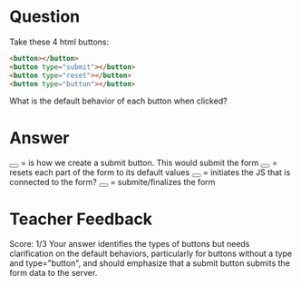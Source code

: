 # Question

Take these 4 html buttons:

```html
<button></button>
<button type="submit"></button>
<button type="reset"></button>
<button type="button"></button>
```

What is the default behavior of each button when clicked?

# Answer

<button></button> = is how we create a submit button. This would submit the form
<button type="reset"></button> = resets each part of the form to its default values
<button type="button"></button> = initiates the JS that is connected to the form?
<button type="submit"></button> = submite/finalizes the form

# Teacher Feedback

Score: 1/3
Your answer identifies the types of buttons but needs clarification on the default behaviors, particularly for buttons without a type and type="button", and should emphasize that a submit button submits the form data to the server.